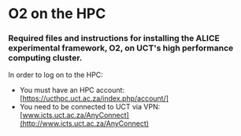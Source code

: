 # O2 on the HPC
### Required files and instructions for installing the ALICE experimental framework, O2, on UCT's high performance computing cluster.

In order to log on to the HPC:
 - You must have an HPC account: [https://ucthpc.uct.ac.za/index.php/account/]
 - You need to be connected to UCT via VPN: [www.icts.uct.ac.za/AnyConnect](http://www.icts.uct.ac.za/AnyConnect)

